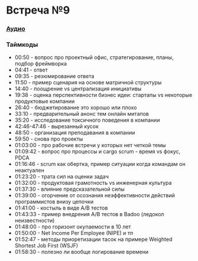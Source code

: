 # Встреча №9

### [Аудио](../meetups/2021-04-06.mp3)

### Таймкоды

- 00:50 - вопрос про проектный офис, стратегирование, планы, подбор фреймворка
- 04:41 - ответ
- 09:35 - резюмирование ответа
- 11:50 - пример сценария на основе матричной структуры
- 14:40 - поощрение vs централизация инициативы
- 19:38 - оценка перспективности бизнес идеи: стартапы vs некоторые продуктовые компании
- 26:40 - бюджетирование это хорошо или плохо
- 33:10 - предварительный анонс тем онлайн митапов
- 35:20 - исследование токсичного поведения в компании
- 42:46-47:46 - вырезанный кусок
- 48:50 - организация преподавания в компании
- 59:50 - снова про проекты
- 01:03:00 - про рабочие встречи у которых нет четкой темы
- 01:09:42 - вопрос про процессы и cargo scrum - время vs фокус, PDCA
- 01:16:46 - scrum как обертка, пример ситуации когда командам он неактуален
- 01:23:20 - трата сил на оценки задач
- 01:32:00 - продуктовая грамотность vs инженерная культура
- 01:37:30 - влияние предсказательной силы
- 01:39:00 - огорчение от осознания неэффективности действий программистов внизу цепочки
- 01:41:00 - костыль в виде A/B тестов
- 01:43:33 - пример внедрения A/B тестов в Badoo (ледокол неизвестности)
- 01:48:00 - про горизонт окупаемости в 10 лет
- 01:50:00 - Net Income Per Employee (NIPE) и тп
- 01:52:47 - методы приоретизации тасок на примере Weighted Shortest Job First (WSJF) 
- 01:58:30 - полезно ли вообще логирование времени
